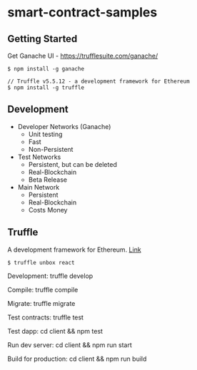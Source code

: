 # smart-contract-samples

## Getting Started

Get Ganache UI - https://trufflesuite.com/ganache/

```
$ npm install -g ganache

// Truffle v5.5.12 - a development framework for Ethereum
$ npm install -g truffle
```

## Development

- Developer Networks (Ganache)
    - Unit testing
    - Fast
    - Non-Persistent
- Test Networks
    - Persistent, but can be deleted
    - Real-Blockchain
    - Beta Release
- Main Network
    - Persistent
    - Real-Blockchain
    - Costs Money

## Truffle

A development framework for Ethereum. [Link](https://trufflesuite.com/boxes/react/)

```
$ truffle unbox react 

```
Development:          truffle develop

Compile:              truffle compile

Migrate:              truffle migrate

Test contracts:       truffle test

Test dapp:            cd client && npm test

Run dev server:       cd client && npm run start

Build for production: cd client && npm run build
